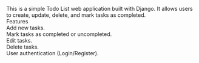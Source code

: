 This is a simple Todo List web application built with Django. It allows users to create, update, delete, and mark tasks as completed.
<br>
Features
<br>
Add new tasks.
<br>
Mark tasks as completed or uncompleted.
<br>
Edit tasks.
<br>
Delete tasks.
<br>
User authentication (Login/Register).
<br>
